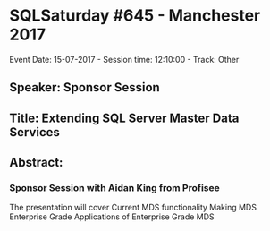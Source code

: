 # SQLSaturday #645 - Manchester 2017
Event Date: 15-07-2017 - Session time: 12:10:00 - Track: Other
## Speaker: Sponsor Session
## Title: Extending SQL Server Master Data Services
## Abstract:
### Sponsor Session with Aidan King from Profisee
The presentation will cover 
Current MDS functionality 
Making MDS Enterprise Grade
Applications of Enterprise Grade MDS

